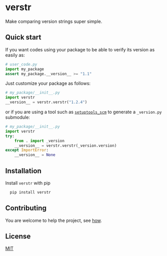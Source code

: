 # verstr

Make comparing version strings super simple.

## Quick start

If you want codes using your package to be able to verify its version as easily as:

```python
# user_code.py
import my_package
assert my_package.__version__ >= "1.1"
```

Just customize your package as follows:

```python
# my_package/__init__.py
import verstr
__version__ = verstr.verstr("1.2.4")
```

or if you are using a tool such as [`setuptools_scm`]() to generate a `_version.py` submodule:

```python
# my_package/__init__.py
import verstr
try:
    from . import _version
    __version__ = verstr.verstr(_version.version)
except ImportError:
    __version__ = None
```

## Installation 

Install `verstr` with pip

```bash 
  pip install verstr
```

## Contributing

You are welcome to help the project, see [how](https://github.com/BRGM/verstr/blob/main/CONTRIBUTING.md).

## License

[MIT](https://opensource.org/licenses/MIT)

